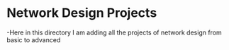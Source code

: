 # Network Design Projects
-Here in this directory I am adding all the projects of network design from basic to advanced 
